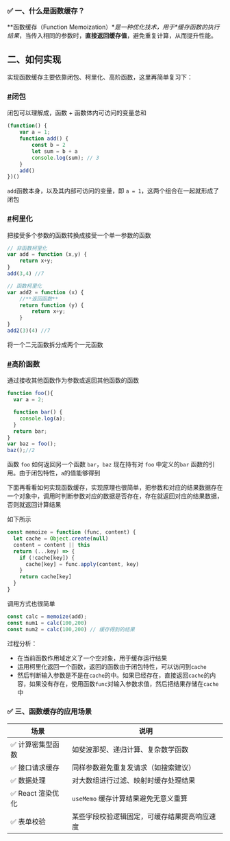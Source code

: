 ### ✅ 一、什么是函数缓存？

**函数缓存（Function Memoization）\**是一种优化技术，用于\**缓存函数的执行结果**，当传入相同的参数时，**直接返回缓存值**，避免重复计算，从而提升性能。

## 二、如何实现

实现函数缓存主要依靠闭包、柯里化、高阶函数，这里再简单复习下：

### [#](https://vue3js.cn/interview/JavaScript/function_cache.html#闭包)闭包

闭包可以理解成，函数 + 函数体内可访问的变量总和

```js
(function() {
    var a = 1;
    function add() {
        const b = 2
        let sum = b + a
        console.log(sum); // 3
    }
    add()
})()
```

`add`函数本身，以及其内部可访问的变量，即 `a = 1`，这两个组合在⼀起就形成了闭包

### [#](https://vue3js.cn/interview/JavaScript/function_cache.html#柯里化)柯里化

把接受多个参数的函数转换成接受一个单一参数的函数

```js
// 非函数柯里化
var add = function (x,y) {
    return x+y;
}
add(3,4) //7

// 函数柯里化
var add2 = function (x) {
    //**返回函数**
    return function (y) {
        return x+y;
    }
}
add2(3)(4) //7
```



将一个二元函数拆分成两个一元函数

### [#](https://vue3js.cn/interview/JavaScript/function_cache.html#高阶函数)高阶函数

通过接收其他函数作为参数或返回其他函数的函数

```js
function foo(){
  var a = 2;

  function bar() {
    console.log(a);
  }
  return bar;
}
var baz = foo();
baz();//2
```



函数 `foo` 如何返回另一个函数 `bar`，`baz` 现在持有对 `foo` 中定义的`bar` 函数的引用。由于闭包特性，`a`的值能够得到

下面再看看如何实现函数缓存，实现原理也很简单，把参数和对应的结果数据存在一个对象中，调用时判断参数对应的数据是否存在，存在就返回对应的结果数据，否则就返回计算结果

如下所示

```js
const memoize = function (func, content) {
  let cache = Object.create(null)
  content = content || this
  return (...key) => {
    if (!cache[key]) {
      cache[key] = func.apply(content, key)
    }
    return cache[key]
  }
}
```

调用方式也很简单

```js
const calc = memoize(add);
const num1 = calc(100,200)
const num2 = calc(100,200) // 缓存得到的结果
```

过程分析：

- 在当前函数作用域定义了一个空对象，用于缓存运行结果
- 运用柯里化返回一个函数，返回的函数由于闭包特性，可以访问到`cache`
- 然后判断输入参数是不是在`cache`的中。如果已经存在，直接返回`cache`的内容，如果没有存在，使用函数`func`对输入参数求值，然后把结果存储在`cache`中

### ✅ 三、函数缓存的应用场景

| 场景             | 说明                                         |
| ---------------- | -------------------------------------------- |
| ✅ 计算密集型函数 | 如斐波那契、递归计算、复杂数学函数           |
| ✅ 接口请求缓存   | 同样参数避免重复发请求（如搜索建议）         |
| ✅ 数据处理       | 对大数组进行过滤、映射时缓存处理结果         |
| ✅ React 渲染优化 | `useMemo` 缓存计算结果避免无意义重算         |
| ✅ 表单校验       | 某些字段校验逻辑固定，可缓存结果提高响应速度 |